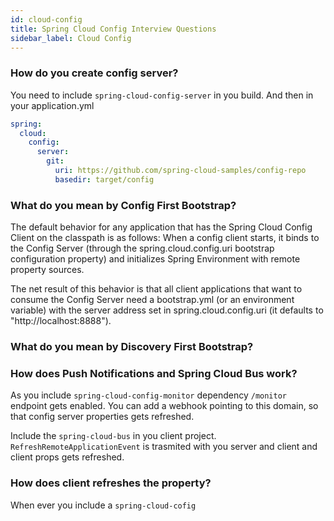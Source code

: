 ```yaml
---
id: cloud-config
title: Spring Cloud Config Interview Questions
sidebar_label: Cloud Config
---
```


### How do you create config server?

You need to include `spring-cloud-config-server` in you build. And then in your application.yml

```yaml
spring:
  cloud:
    config:
      server:
        git:
          uri: https://github.com/spring-cloud-samples/config-repo
          basedir: target/config

```

### What do you mean by Config First Bootstrap?

The default behavior for any application that has the Spring Cloud Config Client on the classpath is as follows: When a config client starts, it binds to the Config Server (through the spring.cloud.config.uri bootstrap configuration property) and initializes Spring Environment with remote property sources.

The net result of this behavior is that all client applications that want to consume the Config Server need a bootstrap.yml (or an environment variable) with the server address set in spring.cloud.config.uri (it defaults to "http://localhost:8888").


### What do you mean by Discovery First Bootstrap?


### How does Push Notifications and Spring Cloud Bus work?

As you include `spring-cloud-config-monitor` dependency `/monitor` endpoint gets enabled. You can add a webhook pointing to this domain, so that config server properties gets refreshed.

Include the `spring-cloud-bus` in you client project. `RefreshRemoteApplicationEvent` is trasmited with you server and client and client props gets refreshed.

### How does client refreshes the property?

When ever you include a `spring-cloud-cofig` 


